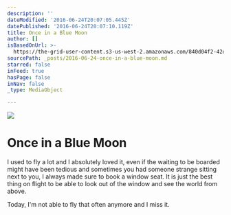 ```yaml
---
description: ''
dateModified: '2016-06-24T20:07:05.445Z'
datePublished: '2016-06-24T20:07:10.119Z'
title: Once in a Blue Moon
author: []
isBasedOnUrl: >-
  https://the-grid-user-content.s3-us-west-2.amazonaws.com/840d04f2-42d4-4bbb-bf83-858e6426f0f1.jpg
sourcePath: _posts/2016-06-24-once-in-a-blue-moon.md
starred: false
inFeed: true
hasPage: false
inNav: false
_type: MediaObject

---
```

![](https://imgflo.herokuapp.com/graph/vahj1ThiexotieMo/567349a9e2224a296b0e594ede4b20e9/croprotate.jpg?cropheight=932&cropwidth=1600&degrees=0&input=https%3A%2F%2Fthe-grid-user-content.s3-us-west-2.amazonaws.com%2F840d04f2-42d4-4bbb-bf83-858e6426f0f1.jpg&x=0&y=0)

# Once in a Blue Moon

I used to fly a lot and I absolutely loved it, even if the waiting to be boarded might have been tedious and sometimes you had someone strange sitting next to you, I always made sure to book a window seat. It is just the best thing on flight to be able to look out of the window and see the world from above.

Today, I'm not able to fly that often anymore and I miss it.
